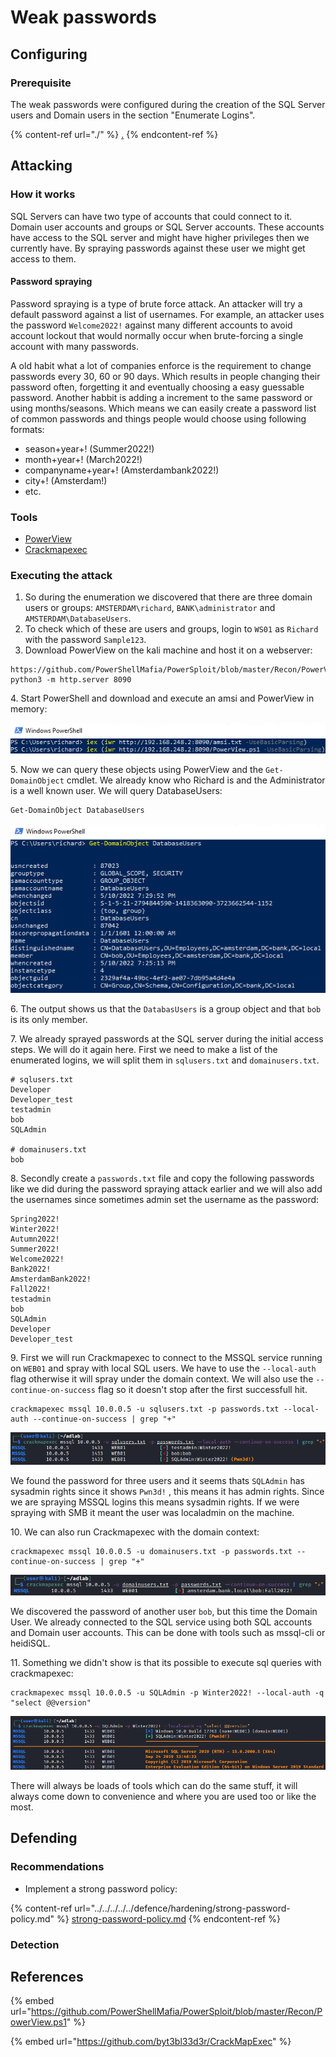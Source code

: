 # Weak passwords

## Configuring

### Prerequisite&#x20;

The weak passwords were configured during the creation of the SQL Server users and Domain users in the section "Enumerate Logins".

{% content-ref url="./" %}
[.](./)
{% endcontent-ref %}

## Attacking

### How it works

SQL Servers can have two type of accounts that could connect to it. Domain user accounts and groups or SQL Server accounts. These accounts have access to the SQL server and might have higher privileges then we currently have. By spraying passwords against these user we might get access to them.

#### Password spraying

Password spraying is a type of brute force attack. An attacker will try a default password against a list of usernames. For example, an attacker uses the password `Welcome2022!` against many different accounts to avoid account lockout that would normally occur when brute-forcing a single account with many passwords.

A old habit what a lot of companies enforce is the requirement to change passwords every 30, 60 or 90 days. Which results in people changing their password often, forgetting it and eventually choosing a easy guessable password. Another habbit is adding a increment to the same password or using months/seasons. Which means we can easily create a password list of common passwords and things people would choose using following formats:

* season+year+! (Summer2022!)
* month+year+! (March2022!)
* companyname+year+! (Amsterdambank2022!)
* city+! (Amsterdam!)
* etc.

### Tools

* [PowerView](https://github.com/PowerShellMafia/PowerSploit/blob/master/Recon/PowerView.ps1)
* [Crackmapexec](https://github.com/byt3bl33d3r/CrackMapExec)

### Executing the attack

1. So during the enumeration we discovered that there are three domain users or groups: `AMSTERDAM\richard`,  `BANK\administrator` and `AMSTERDAM\DatabaseUsers`.&#x20;
2. To check which of these are users and groups, login to `WS01` as `Richard` with the password `Sample123`.
3. Download PowerView on the kali machine and host it on a webserver:

```
https://github.com/PowerShellMafia/PowerSploit/blob/master/Recon/PowerView.ps1
python3 -m http.server 8090
```

4\. Start PowerShell and download and execute an amsi and PowerView in memory:

![](<../../../../../.gitbook/assets/image (7).png>)

5\. Now we can query these objects using PowerView and the `Get-DomainObject` cmdlet. We already know who Richard is and the Administrator is a well known user. We will query DatabaseUsers:

```
Get-DomainObject DatabaseUsers
```

![](<../../../../../.gitbook/assets/image (52).png>)

6\. The output shows us that the `DatabasUsers` is a group object and that `bob` is its only member.

7\. We already sprayed passwords at the SQL server during the initial access steps. We will do it again here. First we need to make a list of the enumerated logins, we will split them in `sqlusers.txt` and `domainusers.txt`.

```
# sqlusers.txt
Developer
Developer_test
testadmin
bob
SQLAdmin

# domainusers.txt
bob
```

8\. Secondly create a `passwords.txt` file and copy the following passwords like we did during the password spraying attack earlier and we will also add the usernames since sometimes admin set the username as the password:

```
Spring2022!
Winter2022!
Autumn2022!
Summer2022!
Welcome2022!
Bank2022!
AmsterdamBank2022!
Fall2022!
testadmin
bob
SQLAdmin
Developer
Developer_test
```

9\. First we will run Crackmapexec to connect to the MSSQL service running on `WEB01` and spray with local SQL users. We have to use the `--local-auth` flag otherwise it will spray under the domain context. We will also use the `--continue-on-success` flag so it doesn't stop after the first successfull hit.

```
crackmapexec mssql 10.0.0.5 -u sqlusers.txt -p passwords.txt --local-auth --continue-on-success | grep "+"
```

![](<../../../../../.gitbook/assets/image (12).png>)

We found the password for three users and it seems thats `SQLAdmin` has sysadmin rights since it shows `Pwn3d!` , this means it has admin rights. Since we are spraying MSSQL logins this means sysadmin rights. If we were spraying with SMB it meant the user was localadmin on the machine.

10\. We can also run Crackmapexec with the domain context:

```
crackmapexec mssql 10.0.0.5 -u domainusers.txt -p passwords.txt --continue-on-success | grep "+"
```

![](<../../../../../.gitbook/assets/image (18).png>)

We discovered the password of another user `bob`, but this time the Domain User. We already connected to the SQL service using both SQL accounts and Domain user accounts. This can be done with tools such as mssql-cli or heidiSQL.&#x20;

11\. Something we didn't show is that its possible to execute sql queries with crackmapexec:

```
crackmapexec mssql 10.0.0.5 -u SQLAdmin -p Winter2022! --local-auth -q "select @@version"
```

![](<../../../../../.gitbook/assets/image (36).png>)

There will always be loads of tools which can do the same stuff, it will always come down to convenience and where you are used too or like the most.

## Defending

### Recommendations

* Implement a strong password policy:

{% content-ref url="../../../../../defence/hardening/strong-password-policy.md" %}
[strong-password-policy.md](../../../../../defence/hardening/strong-password-policy.md)
{% endcontent-ref %}

### Detection



## References

{% embed url="https://github.com/PowerShellMafia/PowerSploit/blob/master/Recon/PowerView.ps1" %}

{% embed url="https://github.com/byt3bl33d3r/CrackMapExec" %}
